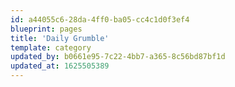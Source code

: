 ```yaml
---
id: a44055c6-28da-4ff0-ba05-cc4c1d0f3ef4
blueprint: pages
title: 'Daily Grumble'
template: category
updated_by: b0661e95-7c22-4bb7-a365-8c56bd87bf1d
updated_at: 1625505389
---
```

